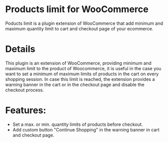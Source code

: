 # Products limit for WooCommerce
Poducts limit is a plugin extension of WooCommerce that add minimum and maximum quantity limit to cart and checkout page of your ecommerce.

# Details
This plugin is an extension of WooCommerce, providing minimum and maximum limit to the product of Woocommerce, 
it is useful in the case you want to set a minimum of maximum limits of products in the cart on every shopping session. 
In case this limit is reached, the extension provides a warning banner in the cart or in the checkout page and disable the checkout process. 

# Features:
* Set a max. or min. quantity limits of products before checkout.
* Add custom button "Continue Shopping" in the warning banner in cart and checkout page.
